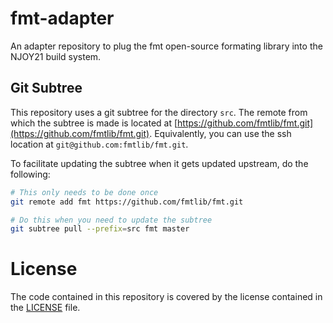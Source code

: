 # fmt-adapter
An adapter repository to plug the fmt open-source formating library into the NJOY21 build system.

## Git Subtree
This repository uses a git subtree for the directory `src`. The remote from which the subtree is made is located at [https://github.com/fmtlib/fmt.git](https://github.com/fmtlib/fmt.git). Equivalently, you can use the ssh location at `git@github.com:fmtlib/fmt.git`.

To facilitate updating the subtree when it gets updated upstream, do the following:

```bash
# This only needs to be done once
git remote add fmt https://github.com/fmtlib/fmt.git

# Do this when you need to update the subtree
git subtree pull --prefix=src fmt master
```

# License
The code contained in this repository is covered by the license contained in the [LICENSE](LICENSE) file.

